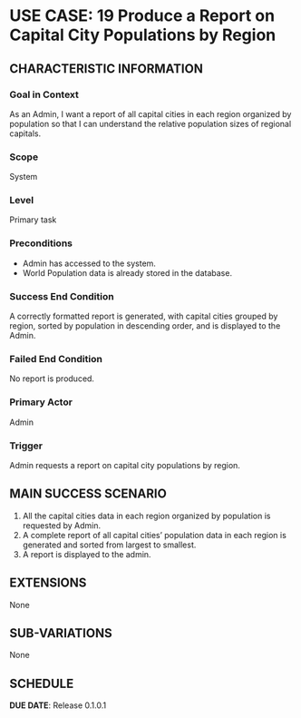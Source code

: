 # USE CASE: 19 Produce a Report on Capital City Populations by Region

## CHARACTERISTIC INFORMATION

### Goal in Context
As an Admin, I want a report of all capital cities in each region organized by population so that I can understand the relative population sizes of regional capitals.

### Scope
System

### Level
Primary task

### Preconditions
* Admin has accessed to the system.
* World Population data is already stored in the database.

### Success End Condition
A correctly formatted report is generated, with capital cities grouped by region, sorted by population in descending order, and is displayed to the Admin.

### Failed End Condition
No report is produced.

### Primary Actor
Admin

### Trigger
Admin requests a report on capital city populations by region.

## MAIN SUCCESS SCENARIO
1.	All the capital cities data in each region organized by population is requested by Admin.
2.	A complete report of all capital cities’ population data in each region is generated and sorted from largest to smallest.
3.	A report is displayed to the admin.

## EXTENSIONS
None

## SUB-VARIATIONS
None

## SCHEDULE

**DUE DATE**: Release 0.1.0.1